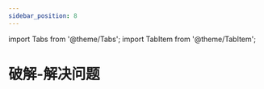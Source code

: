 ```yaml
---
sidebar_position: 8
---
```

import Tabs from '@theme/Tabs';
import TabItem from '@theme/TabItem';

# 破解-解决问题